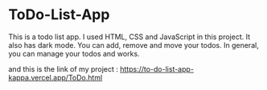 # ToDo-List-App

This is a todo list app. I used HTML, CSS and JavaScript in this project. It also has dark mode.
You can add, remove and move your todos. In general, you can manage your todos and works.


and this is the link of my project :
https://to-do-list-app-kappa.vercel.app/ToDo.html
